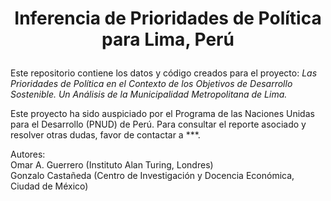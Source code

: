 # <p align="center">Inferencia de Prioridades de Política para Lima, Perú</p>

Este repositorio contiene los datos y código creados para el proyecto: *Las Prioridades de Política en el Contexto de los Objetivos de Desarrollo Sostenible. Un Análisis de la  Municipalidad Metropolitana de Lima.*


Este proyecto ha sido auspiciado por el Programa de las Naciones Unidas para el Desarrollo (PNUD) de Perú. Para consultar el reporte asociado y resolver otras dudas, favor de contactar a ***.


Autores:<br/>
Omar A. Guerrero (Instituto Alan Turing, Londres)<br/>
Gonzalo Castañeda (Centro de Investigación y Docencia Económica, Ciudad de México)



